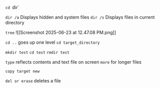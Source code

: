 
`cd
`dir`

`dir /a` Displays hidden and system files
`dir /s` Displays files in current directory 

`tree`
![[Screenshot 2025-06-23 at 12.47.08 PM.png]]

`cd ..` goes up one level
`cd target_directory`

`mkdir test`
`cd test`
`rmdir test`

`type` reflects contents and text file on screen
`more` for longer files

`copy target new`

`del or erase` deletes a file


